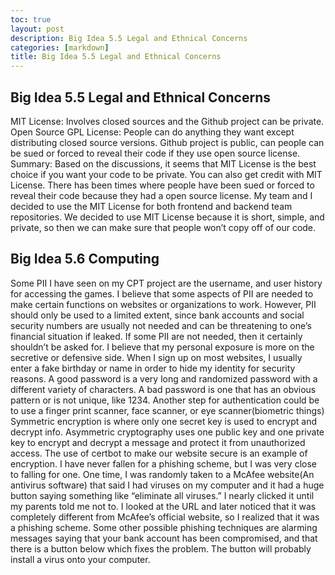 ```yaml
---
toc: true
layout: post
description: Big Idea 5.5 Legal and Ethnical Concerns 
categories: [markdown]
title: Big Idea 5.5 Legal and Ethnical Concerns 
---
```


## Big Idea 5.5 Legal and Ethnical Concerns 

MIT License: Involves closed sources and the Github project can be private.
Open Source GPL License: People can do anything they want except distributing closed source versions. Github project is public, can people can be sued or forced to reveal their code if they use open source license.
Summary:
Based on the discussions, it seems that MIT License is the best choice if you want your code to be private. You can also get credit with MIT License. There has been times where people have been sued or forced to reveal their code because they had a open source license.
My team and I decided to use the MIT License for both frontend and backend team repositories. We decided to use MIT License because it is short, simple, and private, so then we can make sure that people won’t copy off of our code.


## Big Idea 5.6 Computing

 Some PII I have seen on my CPT project are the username, and user history for accessing the games.
I believe that some aspects of PII are needed to make certain functions on websites or organizations to work. However, PII should only be used to a limited extent, since bank accounts and social security numbers are usually not needed and can be threatening to one’s financial situation if leaked. If some PII are not needed, then it certainly shouldn’t be asked for. I believe that my personal exposure is more on the secretive or defensive side. When I sign up on most websites, I usually enter a fake birthday or name in order to hide my identity for security reasons.
A good password is a very long and randomized password with a different variety of characters. A bad password is one that has an obvious pattern or is not unique, like 1234. Another step for authentication could be to use a finger print scanner, face scanner, or eye scanner(biometric things)
Symmetric encryption is where only one secret key is used to encrypt and decrypt info. Asymmetric cryptography uses one public key and one private key to encrypt and decrypt a message and protect it from unauthorized access.
The use of certbot to make our website secure is an example of encryption.
I have never fallen for a phishing scheme, but I was very close to falling for one. One time, I was randomly taken to a McAfee website(An antivirus software) that said I had viruses on my computer and it had a huge button saying something like “eliminate all viruses.” I nearly clicked it until my parents told me not to. I looked at the URL and later noticed that it was completely different from McAfee’s official website, so I realized that it was a phishing scheme. Some other possible phishing techniques are alarming messages saying that your bank account has been compromised, and that there is a button below which fixes the problem. The button will probably install a virus onto your computer.
